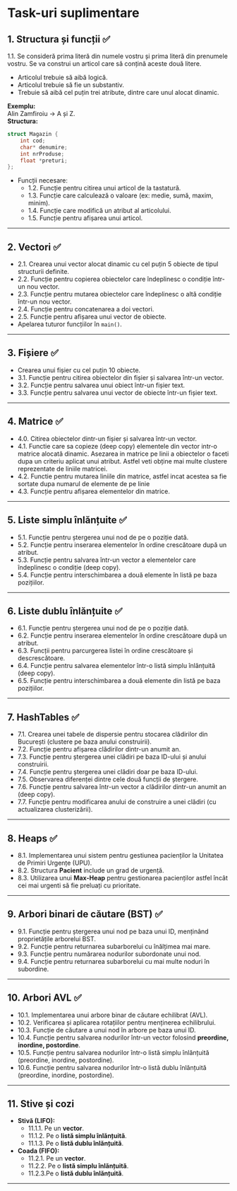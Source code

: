 # Task-uri suplimentare

## 1. Structura și funcții ✅
1.1. Se consideră prima literă din numele vostru și prima literă din prenumele vostru. Se va construi un articol care să conțină aceste două litere.
- Articolul trebuie să aibă logică.
- Articolul trebuie să fie un substantiv.
- Trebuie să aibă cel puțin trei atribute, dintre care unul alocat dinamic.
 
**Exemplu:**  
Alin Zamfiroiu → A și Z.  
**Structura:**  
```c
struct Magazin {
    int cod;
    char* denumire;
    int nrProduse;
    float *preturi;
};
```

- Funcții necesare:
  - 1.2. Funcție pentru citirea unui articol de la tastatură.
  - 1.3. Funcție care calculează o valoare (ex: medie, sumă, maxim, minim).
  - 1.4. Funcție care modifică un atribut al articolului.
  - 1.5. Funcție pentru afișarea unui articol.

---

## 2. Vectori ✅
- 2.1. Crearea unui vector alocat dinamic cu cel puțin 5 obiecte de tipul structurii definite.
- 2.2. Funcție pentru copierea obiectelor care îndeplinesc o condiție într-un nou vector.
- 2.3. Funcție pentru mutarea obiectelor care îndeplinesc o altă condiție într-un nou vector.
- 2.4. Funcție pentru concatenarea a doi vectori.
- 2.5. Funcție pentru afișarea unui vector de obiecte.
- Apelarea tuturor funcțiilor în `main()`.

---

## 3. Fișiere ✅
- Crearea unui fișier cu cel puțin 10 obiecte.
- 3.1. Funcție pentru citirea obiectelor din fișier și salvarea într-un vector.
- 3.2. Funcție pentru salvarea unui obiect într-un fișier text.
- 3.3. Funcție pentru salvarea unui vector de obiecte într-un fișier text.

---

## 4. Matrice ✅
- 4.0. Citirea obiectelor dintr-un fișier și salvarea într-un vector.
- 4.1. Functie care sa copieze (deep copy) elementele din vector intr-o matrice alocată
  dinamic. Asezarea in matrice pe linii a obiectelor o faceti dupa un criteriu aplicat unui
  atribut. Astfel veti obține mai multe clustere reprezentate de liniile matricei.
- 4.2. Functie pentru mutarea liniile din matrice, astfel incat acestea sa fie sortate dupa numarul
  de elemente de pe linie
- 4.3. Funcție pentru afișarea elementelor din matrice.

---

## 5. Liste simplu înlănțuite ✅
- 5.1. Funcție pentru ștergerea unui nod de pe o poziție dată.
- 5.2. Funcție pentru inserarea elementelor în ordine crescătoare după un atribut.
- 5.3. Funcție pentru salvarea într-un vector a elementelor care îndeplinesc o condiție (deep copy).
- 5.4. Funcție pentru interschimbarea a două elemente în listă pe baza pozițiilor.

---

## 6. Liste dublu înlănțuite ✅
- 6.1. Funcție pentru ștergerea unui nod de pe o poziție dată.
- 6.2. Funcție pentru inserarea elementelor în ordine crescătoare după un atribut.
- 6.3. Funcții pentru parcurgerea listei în ordine crescătoare și descrescătoare.
- 6.4. Funcție pentru salvarea elementelor într-o listă simplu înlănțuită (deep copy).
- 6.5. Funcție pentru interschimbarea a două elemente din listă pe baza pozițiilor.

---

## 7. HashTables ✅
- 7.1. Crearea unei tabele de dispersie pentru stocarea clădirilor din București (clustere pe baza anului construirii).
- 7.2. Funcție pentru afișarea clădirilor dintr-un anumit an.
- 7.3. Funcție pentru ștergerea unei clădiri pe baza ID-ului și anului construirii.
- 7.4. Funcție pentru ștergerea unei clădiri doar pe baza ID-ului.
- 7.5. Observarea diferenței dintre cele două funcții de ștergere.
- 7.6. Funcție pentru salvarea într-un vector a clădirilor dintr-un anumit an (deep copy).
- 7.7. Funcție pentru modificarea anului de construire a unei clădiri (cu actualizarea clusterizării).

---

## 8. Heaps ✅
- 8.1. Implementarea unui sistem pentru gestiunea pacienților la Unitatea de Primiri Urgențe (UPU).
- 8.2. Structura **Pacient** include un grad de urgență.
- 8.3. Utilizarea unui **Max-Heap** pentru gestionarea pacienților astfel încât cei mai urgenti să fie preluați cu prioritate.

---

## 9. Arbori binari de căutare (BST) ✅
- 9.1. Funcție pentru ștergerea unui nod pe baza unui ID, menținând proprietățile arborelui BST.
- 9.2. Funcție pentru returnarea subarborelui cu înălțimea mai mare.
- 9.3. Funcție pentru numărarea nodurilor subordonate unui nod.
- 9.4. Funcție pentru returnarea subarborelui cu mai multe noduri în subordine.

---

## 10. Arbori AVL ✅
- 10.1. Implementarea unui arbore binar de căutare echilibrat (AVL).
- 10.2. Verificarea și aplicarea rotațiilor pentru menținerea echilibrului.
- 10.3. Funcție de căutare a unui nod în arbore pe baza unui ID.
- 10.4. Funcție pentru salvarea nodurilor într-un vector folosind **preordine, inordine, postordine**.
- 10.5. Funcție pentru salvarea nodurilor într-o listă simplu înlănțuită (preordine, inordine, postordine).
- 10.6. Funcție pentru salvarea nodurilor într-o listă dublu înlănțuită (preordine, inordine, postordine).

---

## 11. Stive și cozi
- **Stivă (LIFO):**
  - 11.1.1. Pe un **vector**.
  - 11.1.2. Pe o **listă simplu înlănțuită**.
  - 11.1.3. Pe o **listă dublu înlănțuită**.
- **Coada (FIFO):**
  - 11.2.1. Pe un **vector**.
  - 11.2.2. Pe o **listă simplu înlănțuită**.
  - 11.2.3.Pe o **listă dublu înlănțuită**.

---